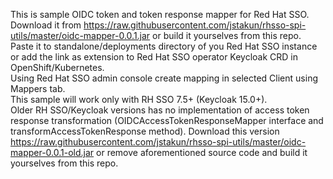 This is sample OIDC token and token response mapper for Red Hat SSO.  
Download it from https://raw.githubusercontent.com/jstakun/rhsso-spi-utils/master/oidc-mapper-0.0.1.jar or build it yourselves from this repo.  
Paste it to standalone/deployments directory of you Red Hat SSO instance or add the link as extension to Red Hat SSO operator Keycloak CRD in OpenShift/Kubernetes.    
Using Red Hat SSO admin console create mapping in selected Client using Mappers tab.   
This sample will work only with RH SSO 7.5+ (Keycloak 15.0+).   
Older RH SSO/Keycloak versions has no implementation of access token response transformation (OIDCAccessTokenResponseMapper interface and transformAccessTokenResponse method). Download this version https://raw.githubusercontent.com/jstakun/rhsso-spi-utils/master/oidc-mapper-0.0.1-old.jar or remove aforementioned source code and build it yourselves from this repo.  
